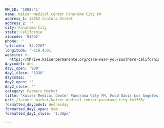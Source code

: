 ```yaml
---
FM_ID: '1002541'
name: Kaiser Medical Center Panorama City FM
address_1: 13652 Cantara Street
address_2: ''
city: Panorama City
state: California
zipcode: '91402'
phone: ''
latitude: '34.2207'
longitude: '-118.4301'
website: >-
  https://thrive.kaiserpermanente.org/care-near-you/southern-california/panorama-city/shc_calendar_event/kaiser-permanente-farmers-market/
daycode1: Wed
day1_open: '900'
day1_close: '1330'
daycode2: ''
day2_open: ''
day2_close: ''
category: Farmers Market
title: 'Kaiser Medical Center Panorama City FM, Food Oasis Los Angeles'
uri: /farmers-market/kaiser-medical-center-panorama-city-fm1365/
formatted_daycode1: Wednesday
formatted_day1_open: 9am
formatted_day1_close: '1:30pm'

---
```

